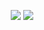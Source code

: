 <p align="center" width="100%">
<img src="https://github-profile-trophy.vercel.app/?username=criske&theme=onedark"/> 
  <img src="https://github-readme-stats.vercel.app/api?username=criske&show_icons=true&locale=en&theme=onedark"/>
</p>

